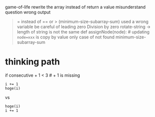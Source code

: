 game-of-life
  rewrite the array instead of return a value
misunderstand question
  wrong output
  >= instead of == or > (minimum-size-subarray-sum)
used a wrong variable
be careful of leading zero
Division by zero
rotate-string -> length of string is not the same
def assignNode(node):  # updating `node=xxx` is copy by value only
case of not found
  minimum-size-subarray-sum


# thinking path
if consecutive + 1 < 3  # + 1 is missing

```
i += 1
hoge(i)
```
vs 
```
hoge(i)
i += 1
```
